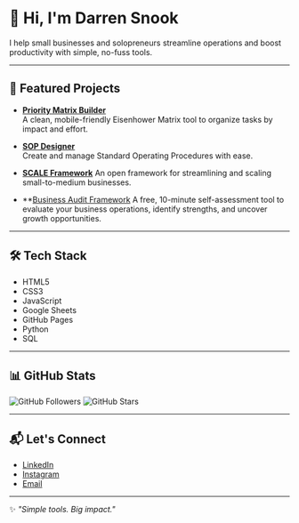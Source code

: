 # 👋 Hi, I'm Darren Snook

I help small businesses and solopreneurs streamline operations and boost productivity with simple, no-fuss tools.

---

## 🚀 Featured Projects

- **[Priority Matrix Builder](https://github.com/DGSConsulting/priority-matrix-builder)**  
  A clean, mobile-friendly Eisenhower Matrix tool to organize tasks by impact and effort.
  
- **[SOP Designer](https://dgsconsulting.github.io/SOP-Designer/)**  
  Create and manage Standard Operating Procedures with ease.
  
- **[SCALE Framework](https://dgsconsulting.github.io/-SCALE-Framework/)**
  An open framework for streamlining and scaling small-to-medium businesses.

- **[Business Audit Framework](https://dgsconsulting.github.io/Business-Audit-Framework-/)
  A free, 10-minute self-assessment tool to evaluate your business operations, identify strengths, and uncover growth opportunities.


---

## 🛠️ Tech Stack

- HTML5
- CSS3
- JavaScript
- Google Sheets
- GitHub Pages
- Python
- SQL

---

## 📊 GitHub Stats

![GitHub Followers](https://img.shields.io/github/followers/DGSConsulting?style=social)
![GitHub Stars](https://img.shields.io/github/stars/DGSConsulting?style=social)

---

## 📬 Let's Connect

- [LinkedIn](https://www.linkedin.com/in/dg-snook)
- [Instagram](https://www.instagram.com/dgsconsult)
- [Email](mailto:DGSConsult@consultant.com)

---

✨ _"Simple tools. Big impact."_
